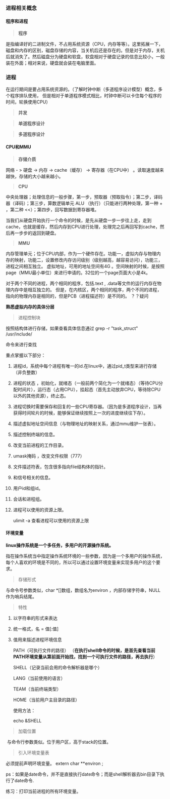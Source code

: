 ### 进程相关概念

####  程序和进程

> **程序**

   是指编译好的二进制文件，不占用系统资源（CPU，内存等等）。这里拓展一下，磁盘和内存的区别，磁盘存储的内容，当关机后还是存在的。但是对于内存，关机后就消失了。然后磁盘分为硬盘和软盘，软盘相对于硬盘记录的信息比较小，一般装在外面；相对来说，硬盘就会装在电脑里面。

### 进程

 在运行期间是要占用系统资源的。（了解时钟中断（多道程序设计模型）概念，多个程序排队使用， 但是相对于单道程序模式相比，时钟中断可以卡住每个程序的时间，轮换使用CPU）

> **并发**

> **单道程序设计**

> **多道程序设计**

####  CPU和MMU

> **存储介质**

网络 - > 硬盘  -> 内存 -> cache（缓存） -> 寄存器（在CPU中） 。读取速度越来越快，存储的大小越来越小。

> **CPU**

中央处理器；处理信息的一般步骤，第一步，预取器（预取指令）；第二步，译码器（译码）；第三步，算数逻辑单元 ALU （执行）（只能进行两种处理，第一种 + ，第二种 <<）；第四步，回写数据到寄存器堆。

 当我们从硬盘开始执行一个命令的时候，是先从硬盘一步一步往上走，走到cache，也就是缓存，然后内存到CPU进行处理，处理完之后再回写到cache，然后再一步步的返回到硬盘。

> **MMU**

内存管理单元；位于CPU内部，作为一个硬件存在。功能一，虚拟内存与物理内存的映射，功能二，设置修改内存访问级别（级别越高，越容易访问），功能三，进程之间相互独立。  虚拟地址，可用的地址空间有4G 。空间映射的时候，是按照page（MMU最小单位）来进行申请的。32位的一个page页面大小是4k。

   对于两个不同的进程，两个相同的程序，包括.text , .data等文件的运行内存在物理内存中是相互独立的。 但是，在内核区，两个相同的程序，两个不同的进程，指向的物理内存是相同的，但是PCB（进程描述符）是不同的。  ？？疑问

  **熟悉虚拟内存的具体分层**

> 进程控制块

 按照结构体进行存储，如果查看具体信息通过 
grep -r "task_struct" /usr/include/

命令来进行查找

重点掌握以下部分：

1. 进程id，系统中每个进程有唯一的id.在linux中，通过pid_t类型来进行存储（非负整数）

2. 进程的状态 ，初始化，就绪态（一般前两个简化为一个就绪态）（等待CPU分配时间片），运行态（占用CPU），挂起态（首先主动放弃CPU，等待除CPU以外的其他资源），终止态。

3. 进程切换时需要保存和回复的一些CPU寄存器。（因为是多道程序设计，当再获得时间轮片的时候，能够保证继续按照上一次的进度继续往下存）。

4. 描述虚拟地址空间信息（与物理地址的映射关系，通过mmu维护一张表）。

5. 描述控制终端的信息。

6. 改变当前进程的工作目录。

7. umask掩码 ，改变文件权限（777）

8. 文件描述符表，包含很多指向file结构体的指针。

9. 和信号相关的信息。

10. 用户id和组id。

11. 会话和进程组。

12. 进程可以使用的资源上限。

    ulimit -a 查看进程可以使用的资源上限
    
    

####  环境变量

  **linux操作系统是一个多任务，多用户的开源操作系统。**

 指在操作系统当中指定操作系统环境的一些参数，因为是一个多用户的操作系统，每个人喜欢的环境是不同的，所以可以通过设置环境变量来实现多用户的这个要求。

> 存储形式

与命令号参数类似，char *[]数组，数组名为environ ，内部存储字符串，NULL作为哨兵结尾。

> 特性

1. 以字符串的形式来表达

2. 统一格式，名 = 值[:值] 

3. 值用来描述进程环境信息 

   PATH（可执行文件的路径） （**在执行shell命令的时候，是首先查看当前PATH环境变量从第前面开始找，找到一个可执行文件的路径，再去执行**）

   SHELL（记录当前会用的命令解析器是哪个）

   LANG（当前使用的语言）

   TEAM（当前终端类型）

   HOME（当前用户主目录的路径）

      使用方法： 

   echo &SHELL 

> 加载位置

​    与命令行参数类似。位于用户区，高于stack的位置。

> 引入环境变量表

 必须提前声明环境变量。 extern char **environ ;

ps：如果是date命令，并不是直接执行date命令；而是shell解析器去bin目录下执行了date命令. 

练习：打印当前进程的所有环境变量。 
